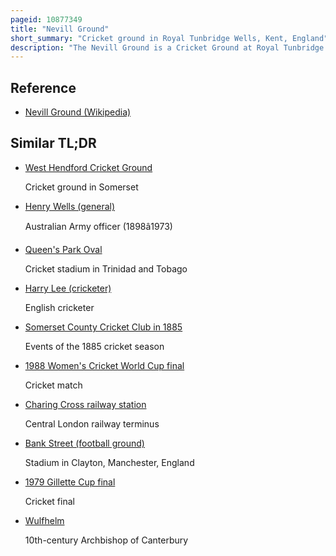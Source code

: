 ```yaml
---
pageid: 10877349
title: "Nevill Ground"
short_summary: "Cricket ground in Royal Tunbridge Wells, Kent, England"
description: "The Nevill Ground is a Cricket Ground at Royal Tunbridge Wells in the english County of Kent. It is owned by Tunbridge Wells borough Council and is used by Tunbridge Wells Cricket Club during the Summer and by Tunbridge Wells hockey Club during Winter. It was opened in 1898 and first used by the kent County Cricket Club in 1901. The County holds the Tunbridge Wells cricket Week annually on the Ground despite a Suffragette Intruder Attack in 1913 which destroyed the Pavilion."
---
```


## Reference

- [Nevill Ground (Wikipedia)](https://en.wikipedia.org/?curid=10877349)

## Similar TL;DR

- [West Hendford Cricket Ground](/tldr/en/west-hendford-cricket-ground)

  Cricket ground in Somerset

- [Henry Wells (general)](/tldr/en/henry-wells-general)

  Australian Army officer (1898â1973)

- [Queen's Park Oval](/tldr/en/queens-park-oval)

  Cricket stadium in Trinidad and Tobago

- [Harry Lee (cricketer)](/tldr/en/harry-lee-cricketer)

  English cricketer

- [Somerset County Cricket Club in 1885](/tldr/en/somerset-county-cricket-club-in-1885)

  Events of the 1885 cricket season

- [1988 Women's Cricket World Cup final](/tldr/en/1988-womens-cricket-world-cup-final)

  Cricket match

- [Charing Cross railway station](/tldr/en/charing-cross-railway-station)

  Central London railway terminus

- [Bank Street (football ground)](/tldr/en/bank-street-football-ground)

  Stadium in Clayton, Manchester, England

- [1979 Gillette Cup final](/tldr/en/1979-gillette-cup-final)

  Cricket final

- [Wulfhelm](/tldr/en/wulfhelm)

  10th-century Archbishop of Canterbury
